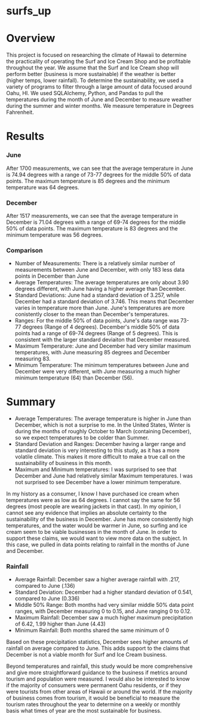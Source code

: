 # surfs_up

# Overview
This project is focused on researching the climate of Hawaii to determine the practicality of operating the Surf and Ice Cream Shop and be profitable throughout the year. We assume that the Surf and Ice Cream shop will perform better (business is more sustainable) if the weather is better (higher temps, lower rainfall). To determine the sustainability, we used a variety of programs to filter through a large amount of data focused around Oahu, HI. We used SQLAlchemy, Python, and Pandas to pull the temperatures during the month of June and December to measure weather during the summer and winter months. We measure temperature in Degrees Fahrenheit. 

# Results

### June
After 1700 measurements, we can see that the average temperature in June is 74.94 degrees with a range of 73-77 degrees for the middle 50% of data points. The maximum temperature is 85 degrees and the minimum temperature was 64 degrees. 

### December
After 1517 measurements, we can see that the average temperature in December is 71.04 degrees with a range of 69-74 degrees for the middle 50% of data points. The maximum temperature is 83 degrees and the minimum temperature was 56 degrees. 

### Comparison
- Number of Measurements: There is a relatively similar number of measurements between June and December, with only 183 less data points in December than June
- Average Temperatures: The average temperatures are only about 3.90 degrees different, with June having a higher average than December. 
- Standard Deviations: June had a standard deviation of 3.257, while December had a standard deviation of 3.746. This means that December varies in temperature more than June. June's temperatures are more conistently closer to the mean than December's temperatures. 
- Ranges: For the middle 50% of data points, June's data range was 73-77 degrees (Range of 4 degrees). December's middle 50% of data points had a range of 69-74 degrees (Range of 5 degrees). This is consistent with the larger standard deviaiton that December measured. 
- Maximum Temperature: June and December had very similar maximum temperatures, with June measuring 85 degrees and December measuring 83.
- Minimum Temperature: The minimum temperatures between June and December were very different, with June measuring a much higher minimum temperature (64) than December (56). 


# Summary
- Average Temperatures: The average temperature is higher in June than December, which is not a surprise to me. In the United States, Winter is during the months of roughly October to March (containing December), so we expect temperatures to be colder than Summer. 
- Standard Deviation and Ranges: December having a larger range and standard deviation is very interesting to this study, as it has a more volatile climate. This makes it more difficult to make a true call on the sustainability of business in this month. 
- Maximum and Minimum temperatures: I was surprised to see that December and June had relatively similar Maximum temperatures. I was not surprised to see December have a lower minimum temperature. 

In my history as a consumer, I know I have purchased ice cream when temperatures were as low as 64 degrees. I cannot say the same for 56 degrees (most people are wearing jackets in that cast). In my opinion, I cannot see any evidence that implies an absolute certainty to the sustainability of the business in December. June has more consistently high temperatures, and the water would be warmer in June, so surfing and ice cream seem to be viable businesses in the month of June. In order to support these claims, we would want to view more data on the subject. In this case, we pulled in data points relating to rainfall in the months of June and December. 

### Rainfall
- Average Rainfall: December saw a higher average rainfall with .217, compared to June (.136)
- Standard Deviation: December had a higher standard deviation of 0.541, compared to June (0.336)
- Middle 50% Range: Both months had very similar middle 50% data point ranges, with December measuring 0 to 0.15, and June ranging 0 to 0.12. 
- Maximum Rainfall: December saw a much higher maximum precipitation of 6.42, 1.99 higher than June (4.43)
- Minimum Rainfall: Both months shared the same minimum of 0

Based on these precipitation statistics, December sees higher amounts of rainfall on average compared to June. This adds support to the claims that December is not a viable month for Surf and Ice Cream business. 

Beyond temperatures and rainfall, this study would be more comprehensive and give more straightforward guidance to the business if metrics around tourism and population were measured. I would also be interested to know if the majority of consumers were permanent Oahu residents, or if they were tourists from other areas of Hawaii or around the world. If the majority of business comes from tourism, it would be beneficial to measure the tourism rates throughout the year to determine on a weekly or monthly basis what times of year are the most sustainable for business. 
